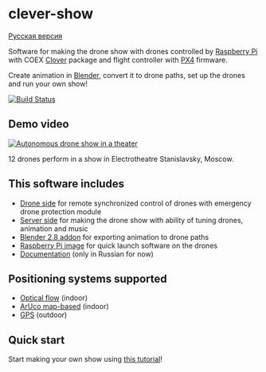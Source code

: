 # clever-show

[Русская версия](README_RU.md)

Software for making the drone show with drones controlled by [Raspberry Pi](https://www.raspberrypi.org/) with COEX [Clover](https://github.com/CopterExpress/clover) package and flight controller with [PX4](https://github.com/PX4/Firmware) firmware.

Create animation in [Blender](https://www.blender.org/), convert it to drone paths, set up the drones and run your own show!

[![Build Status](https://travis-ci.org/CopterExpress/clever-show.svg?branch=master)](https://travis-ci.org/CopterExpress/clever-show)

## Demo video

[![Autonomous drone show in a theater](http://img.youtube.com/vi/HdHbZFz7nR0/0.jpg)](http://www.youtube.com/watch?v=HdHbZFz7nR0)

12 drones perform in a show in Electrotheatre Stanislavsky, Moscow.

## This software includes

* [Drone side](drone/) for remote synchronized control of drones with emergency drone protection module
* [Server side](server/) for making the drone show with ability of tuning drones, animation and music
* [Blender 2.8 addon](blender-addon/) for exporting animation to drone paths
* [Raspberry Pi image](https://github.com/CopterExpress/clever-show/releases/latest) for quick launch software on the drones
* [Documentation](docs/ru/SUMMARY.md) (only in Russian for now)

## Positioning systems supported

* [Optical flow](https://clover.coex.tech/en/optical_flow.html) (indoor)
* [ArUco map-based](https://clover.coex.tech/en/aruco_map.html) (indoor)
* [GPS](https://clover.coex.tech/en/gps.html) (outdoor)

## Quick start

Start making your own show using [this tutorial](docs/ru/start-tutorial.md)!
